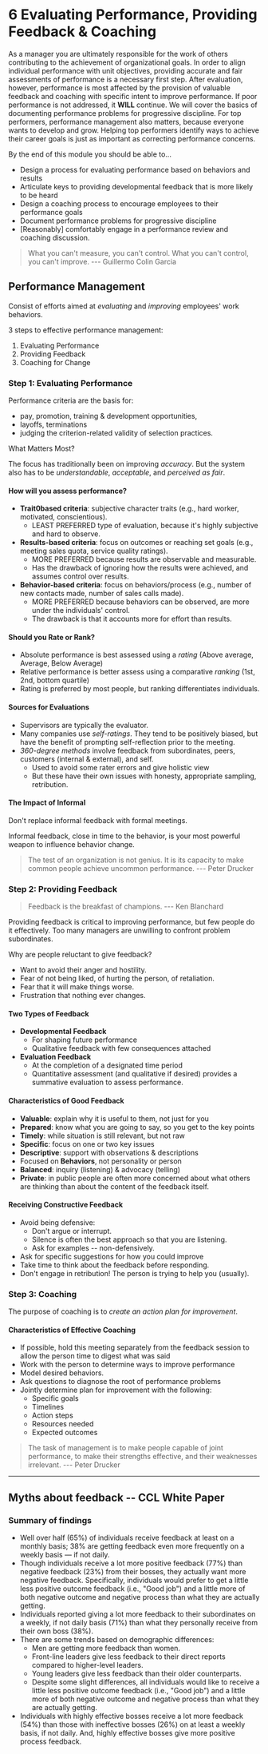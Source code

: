 # 6 Evaluating Performance, Providing Feedback & Coaching

As a manager you are ultimately responsible for the work of others contributing to the achievement of organizational goals. In order to align individual performance with unit objectives, providing accurate and fair assessments of performance is a necessary first step. After evaluation, however, performance is most affected by the provision of valuable feedback and coaching with specific intent to improve performance. If poor performance is not addressed, it **WILL** continue. We will cover the basics of documenting performance problems for progressive discipline. For top performers, performance management also matters, because everyone wants to develop and grow. Helping top performers identify ways to achieve their career goals is just as important as correcting performance concerns.

By the end of this module you should be able to...

- Design a process for evaluating performance based on behaviors and results
- Articulate keys to providing developmental feedback that is more likely to be heard
- Design a coaching process to encourage employees to their performance goals
- Document performance problems for progressive discipline
- [Reasonably] comfortably engage in a performance review and coaching discussion.

> What you can't measure, you can't control. What you can't control, you can't improve. --- Guillermo Colin Garcia

## Performance Management

Consist of efforts aimed at _evaluating_ and _improving_ employees' work behaviors.

3 steps to effective performance management:

1. Evaluating Performance
2. Providing Feedback
3. Coaching for Change

### Step 1: Evaluating Performance

Performance criteria are the basis for:

- pay, promotion, training & development opportunities,
- layoffs, terminations
- judging the criterion-related validity of selection practices.

What Matters Most?

The focus has traditionally been on improving _accuracy_. But the system also has to be _understandable_, _acceptable_, and _perceived as fair_.

#### How will you assess performance?

- **Trait0based criteria**: subjective character traits (e.g., hard worker, motivated, conscientious).
  - LEAST PREFERRED type of evaluation, because it's highly subjective and hard to observe.
- **Results-based criteria**: focus on outcomes or reaching set goals (e.g., meeting sales quota, service quality ratings).
  - MORE PREFERRED because results are observable and measurable.
  - Has the drawback of ignoring how the results were achieved, and assumes control over results.
- **Behavior-based criteria**: focus on behaviors/process (e.g., number of new contacts made, number of sales calls made).
  - MORE PREFERRED because behaviors can be observed, are more under the individuals' control.
  - The drawback is that it accounts more for effort than results.

#### Should you Rate or Rank?

- Absolute performance is best assessed using a _rating_ (Above average, Average, Below Average)
- Relative performance is better assess using a comparative _ranking_ (1st, 2nd, bottom quartile)
- Rating is preferred by most people, but ranking differentiates individuals.

#### Sources for Evaluations

- Supervisors are typically the evaluator.
- Many companies use _self-ratings_. They tend to be positively biased, but have the benefit of prompting self-reflection prior to the meeting.
- _360-degree methods_ involve feedback from subordinates, peers, customers (internal & external), and self.
  - Used to avoid some rater errors and give holistic view
  - But these have their own issues with honesty, appropriate sampling, retribution.

#### The Impact of Informal

Don't replace informal feedback with formal meetings.

Informal feedback, close in time to the behavior, is your most powerful weapon to influence behavior change.

> The test of an organization is not genius. It is its capacity to make common people achieve uncommon performance. --- Peter Drucker

### Step 2: Providing Feedback

> Feedback is the breakfast of champions. --- Ken Blanchard

Providing feedback is critical to improving performance, but few people do it effectively. Too many managers are unwilling to confront problem subordinates.

Why are people reluctant to give feedback?

- Want to avoid their anger and hostility.
- Fear of not being liked, of hurting the person, of retaliation.
- Fear that it will make things worse.
- Frustration that nothing ever changes.

#### Two Types of Feedback

- **Developmental Feedback**
  - For shaping future performance
  - Qualitative feedback with few consequences attached
- **Evaluation Feedback**
  - At the completion of a designated time period
  - Quantitative assessment (and qualitative if desired) provides a summative evaluation to assess performance.

#### Characteristics of Good Feedback

- **Valuable**: explain why it is useful to them, not just for you
- **Prepared**: know what you are going to say, so you get to the key points
- **Timely**: while situation is still relevant, but not raw
- **Specific**: focus on one or two key issues
- **Descriptive**: support with observations & descriptions
- Focused on **Behaviors**, not personality or person
- **Balanced**: inquiry (listening) & advocacy (telling)
- **Private**: in public people are often more concerned about what others are thinking than about the content of the feedback itself.

#### Receiving Constructive Feedback

- Avoid being defensive:
  - Don't argue or interrupt.
  - Silence is often the best approach so that you are listening.
  - Ask for examples -- non-defensively.
- Ask for specific suggestions for how you could improve
- Take time to think about the feedback before responding.
- Don't engage in retribution! The person is trying to help you (usually).

### Step 3: Coaching

The purpose of coaching is to _create an action plan for improvement_.

#### Characteristics of Effective Coaching

- If possible, hold this meeting separately from the feedback session to allow the person time to digest what was said
- Work with the person to determine ways to improve performance
- Model desired behaviors.
- Ask questions to diagnose the root of performance problems
- Jointly determine plan for improvement with the following:
  - Specific goals
  - Timelines
  - Action steps
  - Resources needed
  - Expected outcomes

> The task of management is to make people capable of joint performance, to make their strengths effective, and their weaknesses irrelevant. --- Peter Drucker

---

## Myths about feedback -- CCL White Paper

### Summary of findings

- Well over half (65%) of individuals receive feedback at least on a monthly basis; 38% are getting feedback even more frequently on a weekly basis — if not daily.
- Though individuals receive a lot more positive feedback (77%) than negative feedback (23%) from their bosses, they actually want more negative feedback. Specifically, individuals would prefer to get a little less positive outcome feedback (i.e., "Good job") and a little more of both negative outcome and negative process than what they are actually getting.
- Individuals reported giving a lot more feedback to their subordinates on a weekly, if not daily basis (71%) than what they personally receive from their own boss (38%).
- There are some trends based on demographic differences:
  - Men are getting more feedback than women.
  - Front-line leaders give less feedback to their direct reports compared to higher-level leaders.
  - Young leaders give less feedback than their older counterparts.
  - Despite some slight differences, all individuals would like to receive a little less positive outcome feedback (i.e., "Good job") and a little more of both negative outcome and negative process than what they are actually getting.
- Individuals with highly effective bosses receive a lot more feedback (54%) than those with ineffective bosses (26%) on at least a weekly basis, if not daily. And, highly effective bosses give more positive process feedback.
